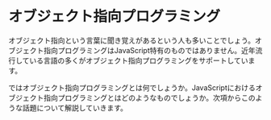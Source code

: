 # オブジェクト指向プログラミング
オブジェクト指向という言葉に聞き覚えがあるという人も多いことでしょう。オブジェクト指向プログラミングはJavaScript特有のものではありません。近年流行している言語の多くがオブジェクト指向プログラミングをサポートしています。

ではオブジェクト指向プログラミングとは何でしょうか。JavaScriptにおけるオブジェクト指向プログラミングとはどのようなものでしょうか。次項からこのような話題について解説していきます。
